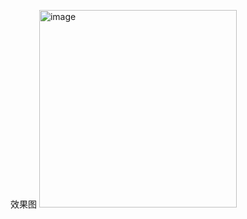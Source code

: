 效果图
<img width="316" alt="image" src="https://user-images.githubusercontent.com/20278670/165231433-65fabb1d-5d89-4c1c-a41f-3b6f634ccf19.png">

